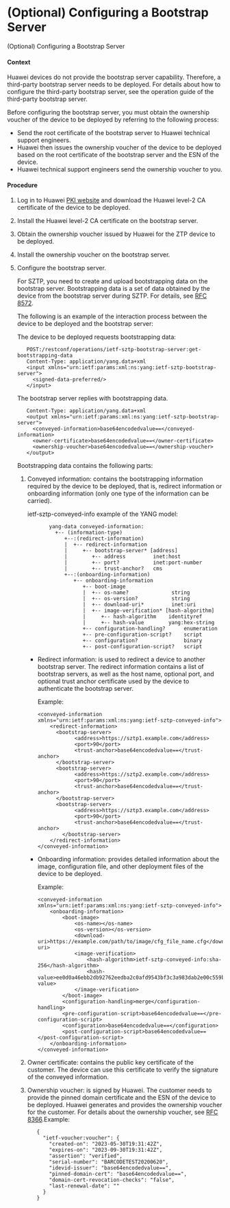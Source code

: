 (Optional) Configuring a Bootstrap Server
=========================================

(Optional) Configuring a Bootstrap Server

#### Context

Huawei devices do not provide the bootstrap server capability. Therefore, a third-party bootstrap server needs to be deployed. For details about how to configure the third-party bootstrap server, see the operation guide of the third-party bootstrap server.

Before configuring the bootstrap server, you must obtain the ownership voucher of the device to be deployed by referring to the following process:

* Send the root certificate of the bootstrap server to Huawei technical support engineers.
* Huawei then issues the ownership voucher of the device to be deployed based on the root certificate of the bootstrap server and the ESN of the device.
* Huawei technical support engineers send the ownership voucher to you.

#### Procedure

1. Log in to Huawei [PKI website](https://hwpki.huawei.com/pki/#/home) and download the Huawei level-2 CA certificate of the device to be deployed.
2. Install the Huawei level-2 CA certificate on the bootstrap server.
3. Obtain the ownership voucher issued by Huawei for the ZTP device to be deployed.
4. Install the ownership voucher on the bootstrap server.
5. Configure the bootstrap server.
   
   
   
   For SZTP, you need to create and upload bootstrapping data on the bootstrap server. Bootstrapping data is a set of data obtained by the device from the bootstrap server during SZTP. For details, see [RFC 8572](https://datatracker.ietf.org/doc/html/rfc8572).
   
   The following is an example of the interaction process between the device to be deployed and the bootstrap server:
   
   The device to be deployed requests bootstrapping data:
   
   ```
      POST:/restconf/operations/ietf-sztp-bootstrap-server:get-bootstrapping-data
      Content-Type: application/yang.data+xml
      <input xmlns="urn:ietf:params:xml:ns:yang:ietf-sztp-bootstrap-server">
        <signed-data-preferred/>
      </input>
   ```
   
   The bootstrap server replies with bootstrapping data.
   
   ```
      Content-Type: application/yang.data+xml
      <output xmlns="urn:ietf:params:xml:ns:yang:ietf-sztp-bootstrap-server">
        <conveyed-information>base64encodedvalue==</conveyed-information>
        <owner-certificate>base64encodedvalue==</owner-certificate>
        <ownership-voucher>base64encodedvalue==</ownership-voucher>
      </output>
   ```
   
   Bootstrapping data contains the following parts:
   
   1. Conveyed information: contains the bootstrapping information required by the device to be deployed, that is, redirect information or onboarding information (only one type of the information can be carried).
      
      ietf-sztp-conveyed-info example of the YANG model:
      
      ```
             yang-data conveyed-information:
               +-- (information-type)
                  +--:(redirect-information)
                  |  +-- redirect-information
                  |     +-- bootstrap-server* [address]
                  |        +-- address         inet:host
                  |        +-- port?           inet:port-number
                  |        +-- trust-anchor?   cms
                  +--:(onboarding-information)
                     +-- onboarding-information
                        +-- boot-image
                        |  +-- os-name?              string
                        |  +-- os-version?           string
                        |  +-- download-uri*         inet:uri
                        |  +-- image-verification* [hash-algorithm]
                        |     +-- hash-algorithm    identityref
                        |     +-- hash-value        yang:hex-string
                        +-- configuration-handling?      enumeration
                        +-- pre-configuration-script?    script
                        +-- configuration?               binary
                        +-- post-configuration-script?   script
      ```
      * Redirect information: is used to redirect a device to another bootstrap server. The redirect information contains a list of bootstrap servers, as well as the host name, optional port, and optional trust anchor certificate used by the device to authenticate the bootstrap server.
        
        Example:
        
        ```
        <conveyed-information xmlns="urn:ietf:params:xml:ns:yang:ietf-sztp-conveyed-info">
            <redirect-information>
              <bootstrap-server>
                    <address>https://sztp1.example.com</address>
                    <port>90</port>
                    <trust-anchor>base64encodedvalue==</trust-anchor>
              </bootstrap-server>
              <bootstrap-server> 
                    <address>https://sztp2.example.com</address>
                    <port>90</port>
                    <trust-anchor>base64encodedvalue==</trust-anchor>
              </bootstrap-server>
              <bootstrap-server>
                    <address>https://sztp3.example.com</address>
                    <port>90</port>
                    <trust-anchor>base64encodedvalue==</trust-anchor>
                </bootstrap-server>
            </redirect-information>
        </conveyed-information>
        ```
      * Onboarding information: provides detailed information about the image, configuration file, and other deployment files of the device to be deployed.
        
        Example:
        
        ```
        <conveyed-information xmlns="urn:ietf:params:xml:ns:yang:ietf-sztp-conveyed-info">
            <onboarding-information>
                <boot-image>
                    <os-name></os-name>
                    <os-version></os-version>
                    <download-uri>https://example.com/path/to/image/cfg_file_name.cfg</download-uri>
                    <image-verification>
                        <hash-algorithm>ietf-sztp-conveyed-info:sha-256</hash-algorithm>
                        <hash-value>ee0d0a46ebb2db92762eedba2c0afd9543bf3c3a983dab2e00c559ba9e62196f</hash-value>
                    </image-verification>
                </boot-image>
                <configuration-handling>merge</configuration-handling>
                <pre-configuration-script>base64encodedvalue==</pre-configuration-script>
                <configuration>base64encodedvalue==</configuration>
                <post-configuration-script>base64encodedvalue==</post-configuration-script>
            </onboarding-information>
        </conveyed-information>
        ```
   2. Owner certificate: contains the public key certificate of the customer. The device can use this certificate to verify the signature of the conveyed information.
   3. Ownership voucher: is signed by Huawei. The customer needs to provide the pinned domain certificate and the ESN of the device to be deployed. Huawei generates and provides the ownership voucher for the customer. For details about the ownership voucher, see [RFC 8366](https://datatracker.ietf.org/doc/html/rfc8366).Example:
      ```
         {
           "ietf-voucher:voucher": {
             "created-on": "2023-05-30T19:31:42Z",
             "expires-on": "2023-09-30T19:31:42Z",
             "assertion": "verified",
             "serial-number": "BARCODETEST20200620",
             "idevid-issuer": "base64encodedvalue==",
             "pinned-domain-cert": "base64encodedvalue==",
             "domain-cert-revocation-checks": "false",
             "last-renewal-date": ""
           }
         }
      ```